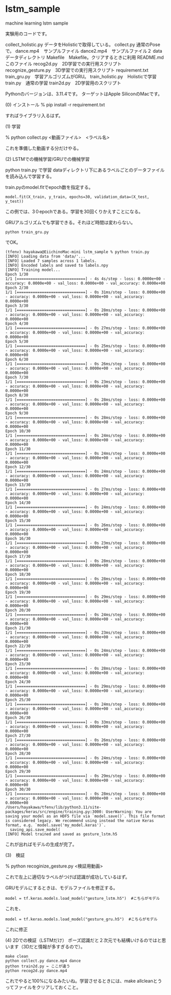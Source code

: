 # lstm_sample
machine learning lstm sample

実験用のコードです。

collect_holistic.py データをHolisticで取得している。
collect.py 通常のPoseで。
dance.mp4　サンプルファイル
dance2.mp4　サンプルファイル２
data　データディレクトリ
Makefile　Makefile。クリアするときに利用
README.md　このファイル
recog2d.py　2D学習での実行用スクリプト
recognize_gesture.py　3D学習での実行用スクリプト
requirement.txt
train_gru.py　学習アルゴリズムがGRU。
train_holistic.py　Holisticで学習
train.py　通常の学習
train2d.py　2D学習用のスクリプト


Pythonのバージョンは、3.11.4です。
ターゲットはApple SiliconのMacです。

(0) インストール
% pip install -r requirement.txt

すればライブラリ入るはず。

(1) 学習

% python collect.py <動画ファイル>　<ラベル名>

これを準備した動画する分だけやる。

(2) LSTMでの機械学習/GRUでの機械学習


python train.py で学習
dataディレクトリ下にあるラベルごとのデータファイルを読み込んで学習する。

train.pyのmodel.fitでepoch数を指定する。
```
model.fit(X_train, y_train, epochs=30, validation_data=(X_test, y_test))
```
この例では、3０epochである。学習を30回くりかえすことになる。

GRUアルゴリズムでも学習できる。それほど時間は変わらない。
```
python train_gru.py
```
でOK。

```
(tfenv) hayakawa@EiichinoMac-mini lstm_sample % python train.py
[INFO] Loading data from 'data/'...
[INFO] Loaded 7 samples across 1 labels.
[INFO] Encoded labels and saved to labels.npy
[INFO] Training model...
Epoch 1/30
1/1 [==============================] - 4s 4s/step - loss: 0.0000e+00 - accuracy: 0.0000e+00 - val_loss: 0.0000e+00 - val_accuracy: 0.0000e+00
Epoch 2/30
1/1 [==============================] - 0s 31ms/step - loss: 0.0000e+00 - accuracy: 0.0000e+00 - val_loss: 0.0000e+00 - val_accuracy: 0.0000e+00
Epoch 3/30
1/1 [==============================] - 0s 28ms/step - loss: 0.0000e+00 - accuracy: 0.0000e+00 - val_loss: 0.0000e+00 - val_accuracy: 0.0000e+00
Epoch 4/30
1/1 [==============================] - 0s 27ms/step - loss: 0.0000e+00 - accuracy: 0.0000e+00 - val_loss: 0.0000e+00 - val_accuracy: 0.0000e+00
Epoch 5/30
1/1 [==============================] - 0s 25ms/step - loss: 0.0000e+00 - accuracy: 0.0000e+00 - val_loss: 0.0000e+00 - val_accuracy: 0.0000e+00
Epoch 6/30
1/1 [==============================] - 0s 26ms/step - loss: 0.0000e+00 - accuracy: 0.0000e+00 - val_loss: 0.0000e+00 - val_accuracy: 0.0000e+00
Epoch 7/30
1/1 [==============================] - 0s 23ms/step - loss: 0.0000e+00 - accuracy: 0.0000e+00 - val_loss: 0.0000e+00 - val_accuracy: 0.0000e+00
Epoch 8/30
1/1 [==============================] - 0s 28ms/step - loss: 0.0000e+00 - accuracy: 0.0000e+00 - val_loss: 0.0000e+00 - val_accuracy: 0.0000e+00
Epoch 9/30
1/1 [==============================] - 0s 28ms/step - loss: 0.0000e+00 - accuracy: 0.0000e+00 - val_loss: 0.0000e+00 - val_accuracy: 0.0000e+00
Epoch 10/30
1/1 [==============================] - 0s 24ms/step - loss: 0.0000e+00 - accuracy: 0.0000e+00 - val_loss: 0.0000e+00 - val_accuracy: 0.0000e+00
Epoch 11/30
1/1 [==============================] - 0s 24ms/step - loss: 0.0000e+00 - accuracy: 0.0000e+00 - val_loss: 0.0000e+00 - val_accuracy: 0.0000e+00
Epoch 12/30
1/1 [==============================] - 0s 24ms/step - loss: 0.0000e+00 - accuracy: 0.0000e+00 - val_loss: 0.0000e+00 - val_accuracy: 0.0000e+00
Epoch 13/30
1/1 [==============================] - 0s 27ms/step - loss: 0.0000e+00 - accuracy: 0.0000e+00 - val_loss: 0.0000e+00 - val_accuracy: 0.0000e+00
Epoch 14/30
1/1 [==============================] - 0s 24ms/step - loss: 0.0000e+00 - accuracy: 0.0000e+00 - val_loss: 0.0000e+00 - val_accuracy: 0.0000e+00
Epoch 15/30
1/1 [==============================] - 0s 26ms/step - loss: 0.0000e+00 - accuracy: 0.0000e+00 - val_loss: 0.0000e+00 - val_accuracy: 0.0000e+00
Epoch 16/30
1/1 [==============================] - 0s 23ms/step - loss: 0.0000e+00 - accuracy: 0.0000e+00 - val_loss: 0.0000e+00 - val_accuracy: 0.0000e+00
Epoch 17/30
1/1 [==============================] - 0s 28ms/step - loss: 0.0000e+00 - accuracy: 0.0000e+00 - val_loss: 0.0000e+00 - val_accuracy: 0.0000e+00
Epoch 18/30
1/1 [==============================] - 0s 28ms/step - loss: 0.0000e+00 - accuracy: 0.0000e+00 - val_loss: 0.0000e+00 - val_accuracy: 0.0000e+00
Epoch 19/30
1/1 [==============================] - 0s 29ms/step - loss: 0.0000e+00 - accuracy: 0.0000e+00 - val_loss: 0.0000e+00 - val_accuracy: 0.0000e+00
Epoch 20/30
1/1 [==============================] - 0s 24ms/step - loss: 0.0000e+00 - accuracy: 0.0000e+00 - val_loss: 0.0000e+00 - val_accuracy: 0.0000e+00
Epoch 21/30
1/1 [==============================] - 0s 23ms/step - loss: 0.0000e+00 - accuracy: 0.0000e+00 - val_loss: 0.0000e+00 - val_accuracy: 0.0000e+00
Epoch 22/30
1/1 [==============================] - 0s 24ms/step - loss: 0.0000e+00 - accuracy: 0.0000e+00 - val_loss: 0.0000e+00 - val_accuracy: 0.0000e+00
Epoch 23/30
1/1 [==============================] - 0s 28ms/step - loss: 0.0000e+00 - accuracy: 0.0000e+00 - val_loss: 0.0000e+00 - val_accuracy: 0.0000e+00
Epoch 24/30
1/1 [==============================] - 0s 29ms/step - loss: 0.0000e+00 - accuracy: 0.0000e+00 - val_loss: 0.0000e+00 - val_accuracy: 0.0000e+00
Epoch 25/30
1/1 [==============================] - 0s 24ms/step - loss: 0.0000e+00 - accuracy: 0.0000e+00 - val_loss: 0.0000e+00 - val_accuracy: 0.0000e+00
Epoch 26/30
1/1 [==============================] - 0s 33ms/step - loss: 0.0000e+00 - accuracy: 0.0000e+00 - val_loss: 0.0000e+00 - val_accuracy: 0.0000e+00
Epoch 27/30
1/1 [==============================] - 0s 26ms/step - loss: 0.0000e+00 - accuracy: 0.0000e+00 - val_loss: 0.0000e+00 - val_accuracy: 0.0000e+00
Epoch 28/30
1/1 [==============================] - 0s 24ms/step - loss: 0.0000e+00 - accuracy: 0.0000e+00 - val_loss: 0.0000e+00 - val_accuracy: 0.0000e+00
Epoch 29/30
1/1 [==============================] - 0s 29ms/step - loss: 0.0000e+00 - accuracy: 0.0000e+00 - val_loss: 0.0000e+00 - val_accuracy: 0.0000e+00
Epoch 30/30
1/1 [==============================] - 0s 28ms/step - loss: 0.0000e+00 - accuracy: 0.0000e+00 - val_loss: 0.0000e+00 - val_accuracy: 0.0000e+00
/Users/hayakawa/tfenv/lib/python3.11/site-packages/keras/src/engine/training.py:3000: UserWarning: You are saving your model as an HDF5 file via `model.save()`. This file format is considered legacy. We recommend using instead the native Keras format, e.g. `model.save('my_model.keras')`.
  saving_api.save_model(
[INFO] Model trained and saved as gesture_lstm.h5
```
これが出ればモデルの生成が完了。

(3)　検証

% python recoginize_gesture.py <検証用動画>

これで左上に適切なラベルがつけば認識が成功しているはず。

GRUモデルにするときは、モデルファイルを修正する。
```
model = tf.keras.models.load_model("gesture_lstm.h5")  #こちらがモデル
```
これを、
```
model = tf.keras.models.load_model("gesture_gru.h5")  #こちらがモデル
```
これに修正

(4) 2Dでの検証（LSTMだけ）
ポーズ認識だと２次元でも結構いけるのではと思います（3Dだと情報が多すぎるので）。

```
make clean
python collect.py dance.mp4 dance
python train2d.py ← ここが違う
python recog2d.py dance.mp4
```

これでやると100%になるみたいね。学習させるときには、make allcleanとうってファイルをクリアしておくこと。



